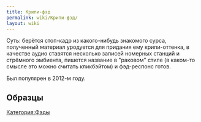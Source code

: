 ```yaml
---
title: Крипи-фэд
permalink: wiki/Крипи-фэд/
layout: wiki
---
```


Суть: берётся стоп-кадр из какого-нибудь знакомого сурса, полученный
материал уродуется для придания ему крипи-оттенка, в качестве аудио
ставятся несколько записей номерных станций и стрёмного эмбиента,
пишется название в "раковом" стиле (в каком-то смысле это можно считать
кликбэйтом) и фэд-респонс готов.

Был популярен в 2012-м году.

## Образцы

[Категория:Фэды](Категория:Фэды "wikilink")
